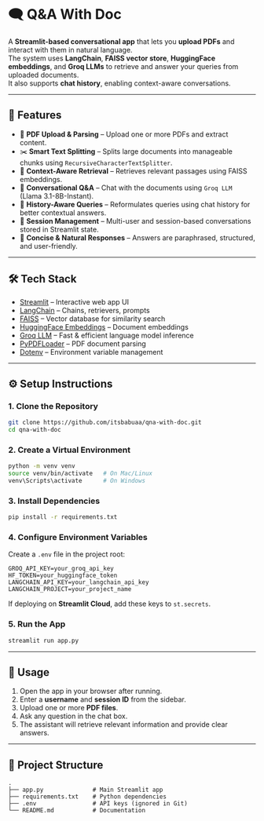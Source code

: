 # 🗨️ Q&A With Doc

A **Streamlit-based conversational app** that lets you **upload PDFs** and interact with them in natural language.  
The system uses **LangChain**, **FAISS vector store**, **HuggingFace embeddings**, and **Groq LLMs** to retrieve and answer your queries from uploaded documents.  
It also supports **chat history**, enabling context-aware conversations.

---

## 🚀 Features

- 📄 **PDF Upload & Parsing** – Upload one or more PDFs and extract content.
- ✂️ **Smart Text Splitting** – Splits large documents into manageable chunks using `RecursiveCharacterTextSplitter`.
- 🔎 **Context-Aware Retrieval** – Retrieves relevant passages using FAISS embeddings.
- 🤖 **Conversational Q&A** – Chat with the documents using `Groq LLM` (Llama 3.1-8B-Instant).
- 🧠 **History-Aware Queries** – Reformulates queries using chat history for better contextual answers.
- 🔄 **Session Management** – Multi-user and session-based conversations stored in Streamlit state.
- 🎯 **Concise & Natural Responses** – Answers are paraphrased, structured, and user-friendly.

---

## 🛠️ Tech Stack

- [Streamlit](https://streamlit.io/) – Interactive web app UI
- [LangChain](https://www.langchain.com/) – Chains, retrievers, prompts
- [FAISS](https://faiss.ai/) – Vector database for similarity search
- [HuggingFace Embeddings](https://huggingface.co/sentence-transformers/all-MiniLM-L6-v2) – Document embeddings
- [Groq LLM](https://groq.com/) – Fast & efficient language model inference
- [PyPDFLoader](https://python.langchain.com/docs/modules/data_connection/document_loaders/pdf) – PDF document parsing
- [Dotenv](https://pypi.org/project/python-dotenv/) – Environment variable management

---

## ⚙️ Setup Instructions

### 1. Clone the Repository
```bash
git clone https://github.com/itsbabuaa/qna-with-doc.git
cd qna-with-doc
````

### 2. Create a Virtual Environment

```bash
python -m venv venv
source venv/bin/activate   # On Mac/Linux
venv\Scripts\activate      # On Windows
```

### 3. Install Dependencies

```bash
pip install -r requirements.txt
```

### 4. Configure Environment Variables

Create a `.env` file in the project root:

```
GROQ_API_KEY=your_groq_api_key
HF_TOKEN=your_huggingface_token
LANGCHAIN_API_KEY=your_langchain_api_key
LANGCHAIN_PROJECT=your_project_name
```

If deploying on **Streamlit Cloud**, add these keys to `st.secrets`.

### 5. Run the App

```bash
streamlit run app.py
```

---

## 📌 Usage

1. Open the app in your browser after running.
2. Enter a **username** and **session ID** from the sidebar.
3. Upload one or more **PDF files**.
4. Ask any question in the chat box.
5. The assistant will retrieve relevant information and provide clear answers.

---

## 📂 Project Structure

```
.
├── app.py              # Main Streamlit app
├── requirements.txt    # Python dependencies
├── .env                # API keys (ignored in Git)
└── README.md           # Documentation
```
